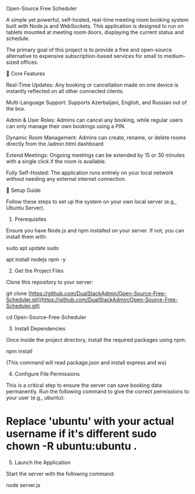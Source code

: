 Open-Source Free Scheduler

A simple yet powerful, self-hosted, real-time meeting room booking system built with Node.js and WebSockets. This application is designed to run on tablets mounted at meeting room doors, displaying the current status and schedule.

The primary goal of this project is to provide a free and open-source alternative to expensive subscription-based services for small to medium-sized offices.

🚀 Core Features

Real-Time Updates: Any booking or cancellation made on one device is instantly reflected on all other connected clients.

Multi-Language Support: Supports Azerbaijani, English, and Russian out of the box.

Admin & User Roles: Admins can cancel any booking, while regular users can only manage their own bookings using a PIN.

Dynamic Room Management: Admins can create, rename, or delete rooms directly from the /admin.html dashboard.

Extend Meetings: Ongoing meetings can be extended by 15 or 30 minutes with a single click if the room is available.

Fully Self-Hosted: The application runs entirely on your local network without needing any external internet connection.

🔧 Setup Guide

Follow these steps to set up the system on your own local server (e.g., Ubuntu Server).

1. Prerequisites

Ensure you have Node.js and npm installed on your server. If not, you can install them with:

sudo apt update sudo 

apt install nodejs npm -y 

2. Get the Project Files

Clone this repository to your server:

git clone [https://github.com/DualStackAdmin/Open-Source-Free-Scheduler.git](https://github.com/DualStackAdmin/Open-Source-Free-Scheduler.git) 

cd Open-Source-Free-Scheduler 

3. Install Dependencies

Once inside the project directory, install the required packages using npm:

npm install 

(This command will read package.json and install express and ws)

4. Configure File Permissions

This is a critical step to ensure the server can save booking data permanently. Run the following command to give the correct permissions to your user (e.g., ubuntu):

# Replace 'ubuntu' with your actual username if it's different sudo chown -R ubuntu:ubuntu . 

5. Launch the Application

Start the server with the following command:

node server.js 
